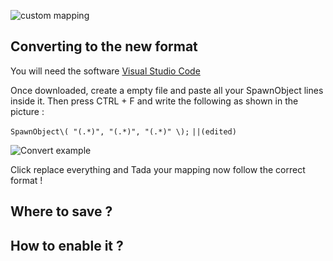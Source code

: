 ![custom mapping](https://i.imgur.com/af8WSDT.jpg)

## Converting to the new format

You will need the software [Visual Studio Code](https://code.visualstudio.com/)

Once downloaded, create a empty file and paste all your SpawnObject lines inside it. Then press CTRL + F and write the following as shown in the picture :

`SpawnObject\( "(.*)", "(.*)", "(.*)" \);`
`||(edited)`

![Convert example](https://cdn.discordapp.com/attachments/617370661463261194/721419321838010448/unknown.png)

Click replace everything and Tada your mapping now follow the correct format !

## Where to save ?

## How to enable it ?